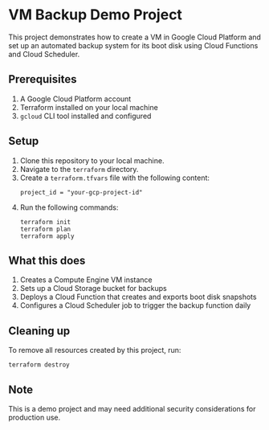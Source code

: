 # VM Backup Demo Project

This project demonstrates how to create a VM in Google Cloud Platform and set up an automated backup system for its boot disk using Cloud Functions and Cloud Scheduler.

## Prerequisites

1. A Google Cloud Platform account
2. Terraform installed on your local machine
3. `gcloud` CLI tool installed and configured

## Setup

1. Clone this repository to your local machine.
2. Navigate to the `terraform` directory.
3. Create a `terraform.tfvars` file with the following content:
   ```
   project_id = "your-gcp-project-id"
   ```
4. Run the following commands:
   ```
   terraform init
   terraform plan
   terraform apply
   ```

## What this does

1. Creates a Compute Engine VM instance
2. Sets up a Cloud Storage bucket for backups
3. Deploys a Cloud Function that creates and exports boot disk snapshots
4. Configures a Cloud Scheduler job to trigger the backup function daily

## Cleaning up

To remove all resources created by this project, run:

```
terraform destroy
```

## Note

This is a demo project and may need additional security considerations for production use.